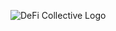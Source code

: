 ![DeFi Collective Logo](https://github.com/deficollective/website/blob/main/assets/images/logo_tdc_horizontal_monochrome_black.png)
